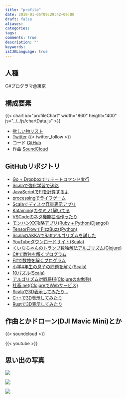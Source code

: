 ```yaml
---
title: "profile"
date: 2019-01-05T09:29:42+09:00
draft: false
aliases:
categories:
tags:
comments: true
description: ""
keywords:
isCJKLanguage: true
---
```

## 人種

C#プログラマ@東京

## 構成要素

{{< chart id="profileChart" width="860" height="400" js="../../js/chartData.js" >}}

* [欲しい物リスト](http://amzn.asia/9FISHMC)
* [Twitter](https://twitter.com/_marony)
{{< twitter_follow >}}
* コード [GitHub](https://github.com/marony)
* 作曲 [SoundCloud](https://soundcloud.com/marony0607/)

## GitHubリポジトリ

* [Go + Dropboxでリモートコマンド実行](https://github.com/marony/goropbox)
* [Scalaで強化学習で迷路](https://github.com/marony/rl-maze)
* [JavaScriptでPIを計算するよ](https://github.com/marony/pi_js)
* [processingでライフゲーム](https://marony.github.io/lifegame_pde/)
* [Scalaでディスク容量表示アプリ](https://github.com/marony/diskreport)
* [Katamino(カタミノ)解いてる](https://github.com/marony/katamino-solver)
* [VSCodeのネタ機能拡張作ったり](https://github.com/marony/fix-const)
* [モンハンXX攻略アプリ(Ruby + Python(Django))](https://github.com/marony/monhanxx)
* [TensorFlowでFizzBuzz(Python)](https://github.com/marony/tf-fizzbuzz)
* [ScalaのAKKAでRaftアルゴリズムを試した](https://github.com/marony/raft_test)
* [YouTubeダウンロードサイト(Scala)](https://github.com/marony/youtuber)
* [くいなちゃんのトランプ数独解法アルゴリズム(Clojure)](https://github.com/marony/kuina-sudoku)
* [C#で数独を解くプログラム](https://github.com/marony/SudokuCS)
* [F#で数独を解くプログラム](https://github.com/marony/SudokuFS)
* [小学4年生の息子の問題を解く(Scala)](https://github.com/marony/Syogaku4)
* [10パズル(Scala)](https://github.com/marony/TenPuzzle)
* [アルゴリズム対戦将棋(Clojureのお勉強)](https://github.com/marony/syogi)
* [社畜.net(ClojureでWebサービス)](https://github.com/marony/worker)
* [Scalaで3D表示してみたり…](https://github.com/marony/scala3d_wireframe)
* [C++で3D表示してみたり](https://github.com/marony/cpp3d)
* [Rustで3D表示してみたり](https://github.com/marony/rust3d)

## 作曲とかドローン(DJI Mavic Mini)とか

{{< soundcloud >}}

{{< youtube >}}

## 思い出の写真

![](/images/profile/1464560511355.jpg)

![](/images/profile/IMG_20160922_172626.jpg)

![](/images/profile/P_20180116_200111_vHDR_On.jpg)
